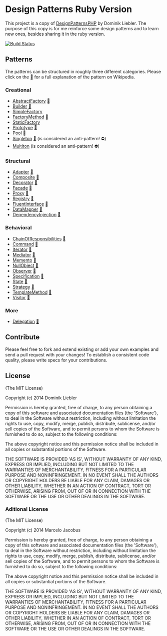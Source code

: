 # Design Patterns Ruby Version

This project is a copy of [DesignPatternsPHP](https://github.com/domnikl/DesignPatternsPHP) by Dominik Liebler. The purpose of this copy is for me reinforce some design patterns and to learn new ones, besides sharing it in the ruby version.

[![Build Status](https://travis-ci.org/mjacobus/design-patterns-ruby.png?branch=master)](https://travis-ci.org/mjacobus/design-patterns-ruby)

## Patterns

The patterns can be structured in roughly three different categories. Please click on the [:notebook:](http://en.wikipedia.org/wiki/Software_design_pattern) for a full explanation of the pattern on Wikipedia.

### Creational

* [AbstractFactory](#) [:notebook:](http://en.wikipedia.org/wiki/Abstract_factory_pattern)
* [Builder](#Builder) [:notebook:](http://en.wikipedia.org/wiki/Builder_pattern)
* [SimpleFactory](#SimpleFactory)
* [FactoryMethod](#FactoryMethod) [:notebook:](http://en.wikipedia.org/wiki/Factory_method_pattern)
* [StaticFactory](#StaticFactory)
* [Prototype](#Prototype) [:notebook:](http://en.wikipedia.org/wiki/Prototype_pattern)
* [Pool](#Pool) [:notebook:](http://en.wikipedia.org/wiki/Object_pool_pattern)
* [Singleton](#Singleton) [:notebook:](http://en.wikipedia.org/wiki/Singleton_pattern) (is considered an anti-pattern! :no_entry:)
* [Multiton](#Multiton) (is considered an anti-pattern! :no_entry:)

### Structural

* [Adapter](#Adapter) [:notebook:](http://en.wikipedia.org/wiki/Adapter_pattern)
* [Composite](#Composite) [:notebook:](http://en.wikipedia.org/wiki/Composite_pattern)
* [Decorator](examples/decorator) [:notebook:](http://en.wikipedia.org/wiki/Decorator_pattern)
* [Facade](#Facade) [:notebook:](http://en.wikipedia.org/wiki/Facade_pattern)
* [Proxy](#Proxy) [:notebook:](http://en.wikipedia.org/wiki/Proxy_pattern)
* [Registry](#Registry) [:notebook:](http://en.wikipedia.org/wiki/Service_locator_pattern)
* [FluentInterface](#FluentInterface) [:notebook:](http://en.wikipedia.org/wiki/Fluent_interface)
* [DataMapper](#DataMapper) [:notebook:](http://en.wikipedia.org/wiki/Data_mapper_pattern)
* [DependencyInjection](#DependencyInjection) [:notebook:](http://en.wikipedia.org/wiki/Dependency_injection)

### Behavioral

* [ChainOfResponsibilities](#ChainOfResponsibilities) [:notebook:](http://en.wikipedia.org/wiki/Chain_of_responsibility_pattern)
* [Command](#Command) [:notebook:](http://en.wikipedia.org/wiki/Command_pattern)
* [Iterator](#Iterator) [:notebook:](http://en.wikipedia.org/wiki/Iterator_pattern)
* [Mediator](#Mediator) [:notebook:](http://en.wikipedia.org/wiki/Mediator_pattern)
* [Memento](#Memento) [:notebook:](http://en.wikipedia.org/wiki/Memento_pattern)
* [NullObject](#NullObject) [:notebook:](http://en.wikipedia.org/wiki/Null_Object_pattern)
* [Observer](#Observer) [:notebook:](http://en.wikipedia.org/wiki/Observer_pattern)
* [Specification](#Specification) [:notebook:](http://en.wikipedia.org/wiki/Specification_pattern)
* [State](#State) [:notebook:](http://en.wikipedia.org/wiki/State_pattern)
* [Strategy](#Strategy) [:notebook:](http://en.wikipedia.org/wiki/Strategy_pattern)
* [TemplateMethod](#TemplateMethod) [:notebook:](http://en.wikipedia.org/wiki/Template_method_pattern)
* [Visitor](#Visitor) [:notebook:](http://en.wikipedia.org/wiki/Visitor_pattern)

### More
* [Delegation](#Delegation) [:notebook:](http://en.wikipedia.org/wiki/Delegation_pattern)

## Contribute

Please feel free to fork and extend existing or add your own examples and send a pull request with your changes!
To establish a consistent code quality, please write specs for your contributions.

## License

(The MIT License)

Copyright (c) 2014 Dominik Liebler

Permission is hereby granted, free of charge, to any person obtaining
a copy of this software and associated documentation files (the
'Software'), to deal in the Software without restriction, including
without limitation the rights to use, copy, modify, merge, publish,
distribute, sublicense, and/or sell copies of the Software, and to
permit persons to whom the Software is furnished to do so, subject to
the following conditions:

The above copyright notice and this permission notice shall be
included in all copies or substantial portions of the Software.

THE SOFTWARE IS PROVIDED 'AS IS', WITHOUT WARRANTY OF ANY KIND,
EXPRESS OR IMPLIED, INCLUDING BUT NOT LIMITED TO THE WARRANTIES OF
MERCHANTABILITY, FITNESS FOR A PARTICULAR PURPOSE AND NONINFRINGEMENT.
IN NO EVENT SHALL THE AUTHORS OR COPYRIGHT HOLDERS BE LIABLE FOR ANY
CLAIM, DAMAGES OR OTHER LIABILITY, WHETHER IN AN ACTION OF CONTRACT,
TORT OR OTHERWISE, ARISING FROM, OUT OF OR IN CONNECTION WITH THE
SOFTWARE OR THE USE OR OTHER DEALINGS IN THE SOFTWARE.

### Aditional License
(The MIT License)

Copyright (c) 2014 Marcelo Jacobus

Permission is hereby granted, free of charge, to any person obtaining
a copy of this software and associated documentation files (the
'Software'), to deal in the Software without restriction, including
without limitation the rights to use, copy, modify, merge, publish,
distribute, sublicense, and/or sell copies of the Software, and to
permit persons to whom the Software is furnished to do so, subject to
the following conditions:

The above copyright notice and this permission notice shall be
included in all copies or substantial portions of the Software.

THE SOFTWARE IS PROVIDED 'AS IS', WITHOUT WARRANTY OF ANY KIND,
EXPRESS OR IMPLIED, INCLUDING BUT NOT LIMITED TO THE WARRANTIES OF
MERCHANTABILITY, FITNESS FOR A PARTICULAR PURPOSE AND NONINFRINGEMENT.
IN NO EVENT SHALL THE AUTHORS OR COPYRIGHT HOLDERS BE LIABLE FOR ANY
CLAIM, DAMAGES OR OTHER LIABILITY, WHETHER IN AN ACTION OF CONTRACT,
TORT OR OTHERWISE, ARISING FROM, OUT OF OR IN CONNECTION WITH THE
SOFTWARE OR THE USE OR OTHER DEALINGS IN THE SOFTWARE.
